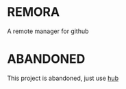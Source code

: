 # REMORA
A remote manager for github

# ABANDONED
This project is abandoned, just use [hub]

[hub]: http://github.com/github/hub
